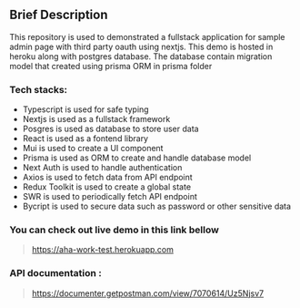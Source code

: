 ## Brief Description
This repository is used to demonstrated a fullstack application for sample admin page with third party oauth using nextjs. This demo is hosted in heroku along with postgres database. The database contain migration model that created using prisma ORM in prisma folder 
 
### Tech stacks:
- Typescript is used for safe typing
- Nextjs is used as a fullstack framework
- Posgres is used as database to store user data
- React is used as a fontend library 
- Mui is used to create a UI component
- Prisma is used as ORM to create and handle database model
- Next Auth is used to handle authentication
- Axios is used to fetch data from API endpoint
- Redux Toolkit is used to create a global state
- SWR is used to periodically fetch API endpoint 
- Bycript is used to secure data such as password or other sensitive data

### You can check out live demo in this link bellow
> https://aha-work-test.herokuapp.com

### API documentation :
> https://documenter.getpostman.com/view/7070614/Uz5Njsv7
